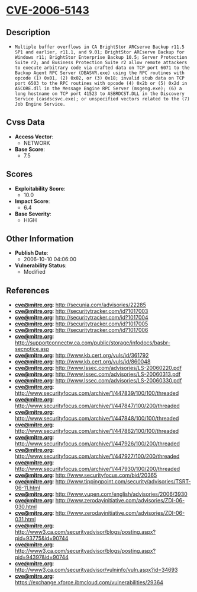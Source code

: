 
# [CVE-2006-5143](https://cve.mitre.org/cgi-bin/cvename.cgi?name=CVE-2006-5143)

## Description

- `Multiple buffer overflows in CA BrightStor ARCserve Backup r11.5 SP1 and earlier, r11.1, and 9.01; BrightStor ARCserve Backup for Windows r11; BrightStor Enterprise Backup 10.5; Server Protection Suite r2; and Business Protection Suite r2 allow remote attackers to execute arbitrary code via crafted data on TCP port 6071 to the Backup Agent RPC Server (DBASVR.exe) using the RPC routines with opcode (1) 0x01, (2) 0x02, or (3) 0x18; invalid stub data on TCP port 6503 to the RPC routines with opcode (4) 0x2b or (5) 0x2d in ASCORE.dll in the Message Engine RPC Server (msgeng.exe); (6) a long hostname on TCP port 41523 to ASBRDCST.DLL in the Discovery Service (casdscsvc.exe); or unspecified vectors related to the (7) Job Engine Service.`

## Cvss Data

- **Access Vector**:
  - NETWORK
- **Base Score**:
  - 7.5

## Scores

- **Exploitability Score**:
  - 10.0
- **Impact Score**:
  - 6.4
- **Base Severity**:
  - HIGH

## Other Information

- **Publish Date**:
  - 2006-10-10 04:06:00
- **Vulnerability Status**:
  - Modified

## References

- **cve@mitre.org**: http://secunia.com/advisories/22285
- **cve@mitre.org**: http://securitytracker.com/id?1017003
- **cve@mitre.org**: http://securitytracker.com/id?1017004
- **cve@mitre.org**: http://securitytracker.com/id?1017005
- **cve@mitre.org**: http://securitytracker.com/id?1017006
- **cve@mitre.org**: http://supportconnectw.ca.com/public/storage/infodocs/basbr-secnotice.asp
- **cve@mitre.org**: http://www.kb.cert.org/vuls/id/361792
- **cve@mitre.org**: http://www.kb.cert.org/vuls/id/860048
- **cve@mitre.org**: http://www.lssec.com/advisories/LS-20060220.pdf
- **cve@mitre.org**: http://www.lssec.com/advisories/LS-20060313.pdf
- **cve@mitre.org**: http://www.lssec.com/advisories/LS-20060330.pdf
- **cve@mitre.org**: http://www.securityfocus.com/archive/1/447839/100/100/threaded
- **cve@mitre.org**: http://www.securityfocus.com/archive/1/447847/100/200/threaded
- **cve@mitre.org**: http://www.securityfocus.com/archive/1/447848/100/100/threaded
- **cve@mitre.org**: http://www.securityfocus.com/archive/1/447862/100/100/threaded
- **cve@mitre.org**: http://www.securityfocus.com/archive/1/447926/100/200/threaded
- **cve@mitre.org**: http://www.securityfocus.com/archive/1/447927/100/200/threaded
- **cve@mitre.org**: http://www.securityfocus.com/archive/1/447930/100/200/threaded
- **cve@mitre.org**: http://www.securityfocus.com/bid/20365
- **cve@mitre.org**: http://www.tippingpoint.com/security/advisories/TSRT-06-11.html
- **cve@mitre.org**: http://www.vupen.com/english/advisories/2006/3930
- **cve@mitre.org**: http://www.zerodayinitiative.com/advisories/ZDI-06-030.html
- **cve@mitre.org**: http://www.zerodayinitiative.com/advisories/ZDI-06-031.html
- **cve@mitre.org**: http://www3.ca.com/securityadvisor/blogs/posting.aspx?pid=93775&id=90744
- **cve@mitre.org**: http://www3.ca.com/securityadvisor/blogs/posting.aspx?pid=94397&id=90744
- **cve@mitre.org**: http://www3.ca.com/securityadvisor/vulninfo/vuln.aspx?id=34693
- **cve@mitre.org**: https://exchange.xforce.ibmcloud.com/vulnerabilities/29364
